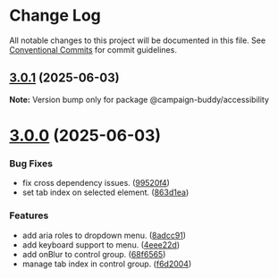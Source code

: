 # Change Log

All notable changes to this project will be documented in this file.
See [Conventional Commits](https://conventionalcommits.org) for commit guidelines.

## [3.0.1](https://github.com/Campaign-Buddy/campaign-buddy-packages/compare/v3.0.0...v3.0.1) (2025-06-03)

**Note:** Version bump only for package @campaign-buddy/accessibility

# [3.0.0](https://github.com/Campaign-Buddy/campaign-buddy-packages/compare/v2.1.5...v3.0.0) (2025-06-03)

### Bug Fixes

- fix cross dependency issues. ([99520f4](https://github.com/Campaign-Buddy/campaign-buddy-packages/commit/99520f49845f976eceaf3b7d27a34bcc969c676e))
- set tab index on selected element. ([863d1ea](https://github.com/Campaign-Buddy/campaign-buddy-packages/commit/863d1ead9b1f9e55e2e1edb875d4b995ce60c4b4))

### Features

- add aria roles to dropdown menu. ([8adcc91](https://github.com/Campaign-Buddy/campaign-buddy-packages/commit/8adcc911c44c94db33a7bf3d378ce37a2f0474a9))
- add keyboard support to menu. ([4eee22d](https://github.com/Campaign-Buddy/campaign-buddy-packages/commit/4eee22d83af8d2f141bc81e01b92d9191d78f0bf))
- add onBlur to control group. ([68f6565](https://github.com/Campaign-Buddy/campaign-buddy-packages/commit/68f65652a4dfb83c8c6a82f675e77170ca6e833d))
- manage tab index in control group. ([f6d2004](https://github.com/Campaign-Buddy/campaign-buddy-packages/commit/f6d200493da4e32cacd070c3952fdde31b0506d4))
